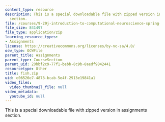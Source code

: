 ```yaml
---
content_type: resource
description: This is a special downloadable file with zipped version in assignments
  section.
file: /courses/9-29j-introduction-to-computational-neuroscience-spring-2004/e06526e74873bcab5e4f2913e19841a1_fish.zip
file_size: 841497
file_type: application/zip
learning_resource_types:
- Assignments
license: https://creativecommons.org/licenses/by-nc-sa/4.0/
ocw_type: OCWFile
parent_title: Assignments
parent_type: CourseSection
parent_uid: 20bbf2c9-77f1-bebb-8c9b-8aedf9842441
resourcetype: Other
title: fish.zip
uid: e06526e7-4873-bcab-5e4f-2913e19841a1
video_files:
  video_thumbnail_file: null
video_metadata:
  youtube_id: null
---
```

This is a special downloadable file with zipped version in assignments section.